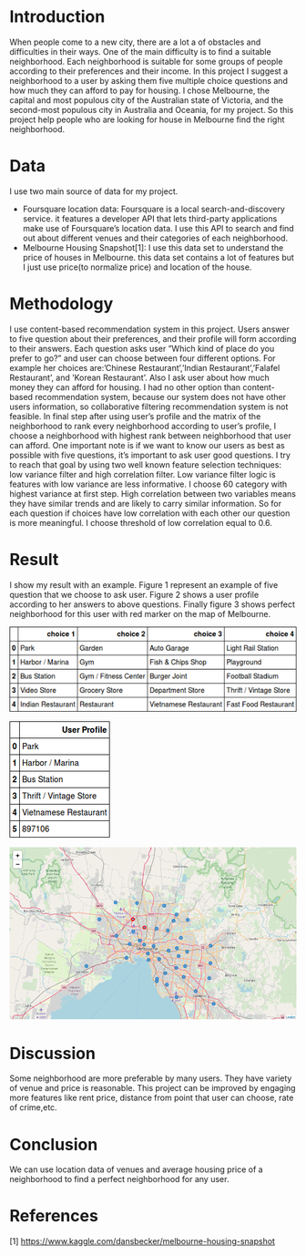 # Introduction

When people come to a new city, there are a lot a of obstacles and difficulties in their
ways. One of the main difficulty is to find a suitable neighborhood. Each neighborhood is
suitable for some groups of people according to their preferences and their income. In this
project I suggest a neighborhood to a user by asking them five multiple choice questions
and how much they can afford to pay for housing. I chose Melbourne, the capital and
most populous city of the Australian state of Victoria, and the second-most populous city
in Australia and Oceania, for my project. So this project help people who are looking
for house in Melbourne find the right neighborhood.

# Data

I use two main source of data for my project.

- Foursquare location data: Foursquare is a local search-and-discovery service. it
    features a developer API that lets third-party applications make use of Foursquare’s
    location data. I use this API to search and find out about different venues and their
    categories of each neighborhood.
- Melbourne Housing Snapshot[1]: I use this data set to understand the price of
    houses in Melbourne. this data set contains a lot of features but I just use price(to
    normalize price) and location of the house.

# Methodology

I use content-based recommendation system in this project. Users answer to five question
about their preferences, and their profile will form according to their answers. Each
question asks user ”Which kind of place do you prefer to go?” and user can choose
between four different options. For example her choices are:’Chinese Restaurant’,’Indian
Restaurant’,’Falafel Restaurant’, and ’Korean Restaurant’. Also I ask user about how
much money they can afford for housing. I had no other option than content-based
recommendation system, because our system does not have other users information, so
collaborative filtering recommendation system is not feasible. In final step after using
user’s profile and the matrix of the neighborhood to rank every neighborhood according
to user’s profile, I choose a neighborhood with highest rank between neighborhood that
user can afford.
One important note is if we want to know our users as best as possible with five
questions, it’s important to ask user good questions. I try to reach that goal by using two
well known feature selection techniques: low variance filter and high correlation filter.
Low variance filter logic is features with low variance are less informative. I choose 60
category with highest variance at first step. High correlation between two variables means
they have similar trends and are likely to carry similar information. So for each question
if choices have low correlation with each other our question is more meaningful. I choose
threshold of low correlation equal to 0.6.


# Result

I show my result with an example. Figure 1 represent an example of five question that
we choose to ask user. Figure 2 shows a user profile according to her answers to above
questions. Finally figure 3 shows perfect neighborhood for this user with red marker on
the map of Melbourne.  

![Alt text](questions.png)
 
 ![Alt text](user_profile.png)
 
 ![Alt text](map.png)

# Discussion

Some neighborhood are more preferable by many users. They have variety of venue and
price is reasonable. This project can be improved by engaging more features like rent
price, distance from point that user can choose, rate of crime,etc.

# Conclusion

We can use location data of venues and average housing price of a neighborhood to find
a perfect neighborhood for any user.

# References

[1] https://www.kaggle.com/dansbecker/melbourne-housing-snapshot


